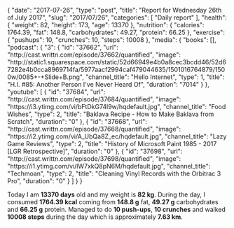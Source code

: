 {
    "date": "2017-07-26",
    "type": "post",
    "title": "Report for Wednesday 26th of July 2017",
    "slug": "2017\/07\/26",
    "categories": [
        "Daily report"
    ],
    "health": {
        "weight": 82,
        "height": 173,
        "age": 13370
    },
    "nutrition": {
        "calories": 1764.39,
        "fat": 148.8,
        "carbohydrates": 49.27,
        "protein": 66.25
    },
    "exercise": {
        "pushups": 10,
        "crunches": 10,
        "steps": 10008
    },
    "media": {
        "books": [],
        "podcast": {
            "3": {
                "id": "37662",
                "url": "http:\/\/cast.writtn.com\/episode\/37662\/quantified",
                "image": "http:\/\/static1.squarespace.com\/static\/52d66949e4b0a8cec3bcdd46\/52d67282e4b0cca8969714fa\/5977aacf2994caf479044635\/1501016764879\/1500w\/0085+-+Slide+B.png",
                "channel_title": "Hello Internet",
                "type": 1,
                "title": "H.I. #85: Another Person I've Never Heard Of",
                "duration": "7014"
            }
        },
        "youtube": [
            {
                "id": "37684",
                "url": "http:\/\/cast.writtn.com\/episode\/37684\/quantified",
                "image": "https:\/\/i3.ytimg.com\/vi\/bFtDkG74l9w\/hqdefault.jpg",
                "channel_title": "Food Wishes",
                "type": 2,
                "title": "Baklava Recipe - How to Make Baklava from Scratch",
                "duration": "0"
            },
            {
                "id": "37668",
                "url": "http:\/\/cast.writtn.com\/episode\/37668\/quantified",
                "image": "https:\/\/i2.ytimg.com\/vi\/A_UbQa8Z_ec\/hqdefault.jpg",
                "channel_title": "Lazy Game Reviews",
                "type": 2,
                "title": "History of Microsoft Paint 1985 - 2017 [LGR Retrospective]",
                "duration": "0"
            },
            {
                "id": "37698",
                "url": "http:\/\/cast.writtn.com\/episode\/37698\/quantified",
                "image": "https:\/\/i1.ytimg.com\/vi\/lW7xkQ8pN6M\/hqdefault.jpg",
                "channel_title": "Techmoan",
                "type": 2,
                "title": "Cleaning Vinyl Records with the Orbitrac 3 Pro",
                "duration": "0"
            }
        ]
    }
}

Today I am <strong>13370 days</strong> old and my weight is <strong>82 kg</strong>. During the day, I consumed <strong>1764.39 kcal</strong> coming from <strong>148.8 g</strong> fat, <strong>49.27 g</strong> carbohydrates and <strong>66.25 g</strong> protein. Managed to do <strong>10 push-ups</strong>, <strong>10 crunches</strong> and walked <strong>10008 steps</strong> during the day which is approximately <strong>7.63 km</strong>.